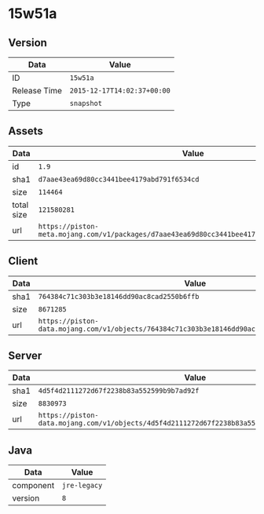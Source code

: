 # 15w51a

## Version

|**Data**        | **Value**                 |
|----------------|-------------------------|
| ID   | ```15w51a```   |
| Release Time   | ```2015-12-17T14:02:37+00:00```   |
| Type   | ```snapshot```   |

## Assets

|**Data**        | **Value**                 |
|----------------|-------------------------|
| id   | ```1.9```   |
| sha1   | ```d7aae43ea69d80cc3441bee4179abd791f6534cd```   |
| size   | ```114464```   |
| total size  | ```121580281```  |
| url       | ```https://piston-meta.mojang.com/v1/packages/d7aae43ea69d80cc3441bee4179abd791f6534cd/1.9.json``` |

## Client

|**Data**        | **Value**                 |
|----------------|-------------------------|
| sha1   | ```764384c71c303b3e18146dd90ac8cad2550b6ffb```   |
| size   | ```8671285```   |
| url       | ```https://piston-data.mojang.com/v1/objects/764384c71c303b3e18146dd90ac8cad2550b6ffb/client.jar``` |

## Server

|**Data**        | **Value**                 |
|----------------|-------------------------|
| sha1   | ```4d5f4d2111272d67f2238b83a552599b9b7ad92f```   |
| size   | ```8830973```   |
| url       | ```https://piston-data.mojang.com/v1/objects/4d5f4d2111272d67f2238b83a552599b9b7ad92f/server.jar``` |

## Java

|**Data**        | **Value**                 |
|----------------|-------------------------|
| component   | ```jre-legacy```   |
| version   | ```8```   |